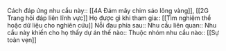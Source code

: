 


Cách đáp ứng nhu cầu này:: [[4A Đám mây chim sáo lông vàng]], [[2G Trang hỏi đáp liên lĩnh vực]]
Họ được gì khi tham gia:: [[Tìm nghiệm thể hoặc dữ liệu cho nghiên cứu]]
Nỗi đau phía sau:: 
Nhu cầu liên quan:: 
Nhu cầu này khiến cho họ thấy dự án thế nào:: 
Thuộc nhóm nhu cầu nào:: [[Sự toàn vẹn]]
